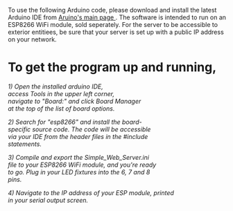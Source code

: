 To use the following Arduino code, please download and install the latest Arduino IDE from <a href="https://www.arduino.cc/en/Main/Software"> Aruino's main page </a>. The software is intended to run on an
ESP8266 WiFi module, sold seperately. For the server to be accessible to exterior entitiees, be sure that your server is set up with a public IP address on your network.

<h1><b> To get the program up and running, </b></h1>

<p><i>1) Open the installed arduino IDE, <br>
access Tools in the upper left corner, <br>
navigate to "Board:" and click Board Manager <br>
at the top of the list of board options.
<p>2) Search for "esp8266" and install the board- <br>
specific source code. The code will be accessible<br>
via your IDE from the header files in the #include<br>
statements.
<p>3) Compile and export the Simple_Web_Server.ini<br>
file to your ESP8266 WiFi module, and you're ready<br>
to go. Plug in your LED fixtures into the 6, 7 and 8<br>
pins. 
<p>4) Navigate to the IP address of your ESP module, printed<br>
in your serial output screen.</i>
